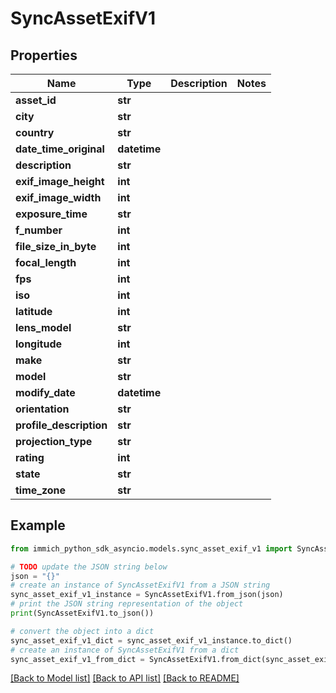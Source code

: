 # SyncAssetExifV1


## Properties

Name | Type | Description | Notes
------------ | ------------- | ------------- | -------------
**asset_id** | **str** |  | 
**city** | **str** |  | 
**country** | **str** |  | 
**date_time_original** | **datetime** |  | 
**description** | **str** |  | 
**exif_image_height** | **int** |  | 
**exif_image_width** | **int** |  | 
**exposure_time** | **str** |  | 
**f_number** | **int** |  | 
**file_size_in_byte** | **int** |  | 
**focal_length** | **int** |  | 
**fps** | **int** |  | 
**iso** | **int** |  | 
**latitude** | **int** |  | 
**lens_model** | **str** |  | 
**longitude** | **int** |  | 
**make** | **str** |  | 
**model** | **str** |  | 
**modify_date** | **datetime** |  | 
**orientation** | **str** |  | 
**profile_description** | **str** |  | 
**projection_type** | **str** |  | 
**rating** | **int** |  | 
**state** | **str** |  | 
**time_zone** | **str** |  | 

## Example

```python
from immich_python_sdk_asyncio.models.sync_asset_exif_v1 import SyncAssetExifV1

# TODO update the JSON string below
json = "{}"
# create an instance of SyncAssetExifV1 from a JSON string
sync_asset_exif_v1_instance = SyncAssetExifV1.from_json(json)
# print the JSON string representation of the object
print(SyncAssetExifV1.to_json())

# convert the object into a dict
sync_asset_exif_v1_dict = sync_asset_exif_v1_instance.to_dict()
# create an instance of SyncAssetExifV1 from a dict
sync_asset_exif_v1_from_dict = SyncAssetExifV1.from_dict(sync_asset_exif_v1_dict)
```
[[Back to Model list]](../README.md#documentation-for-models) [[Back to API list]](../README.md#documentation-for-api-endpoints) [[Back to README]](../README.md)


